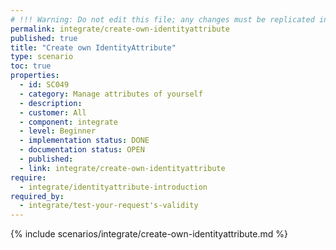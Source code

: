 ```yaml
---
# !!! Warning: Do not edit this file; any changes must be replicated in Excel !!!
permalink: integrate/create-own-identityattribute
published: true
title: "Create own IdentityAttribute"
type: scenario
toc: true
properties:
  - id: SC049
  - category: Manage attributes of yourself
  - description:
  - customer: All
  - component: integrate
  - level: Beginner
  - implementation status: DONE
  - documentation status: OPEN
  - published:
  - link: integrate/create-own-identityattribute
require:
  - integrate/identityattribute-introduction
required_by:
  - integrate/test-your-request's-validity
---
```


{% include scenarios/integrate/create-own-identityattribute.md %}

